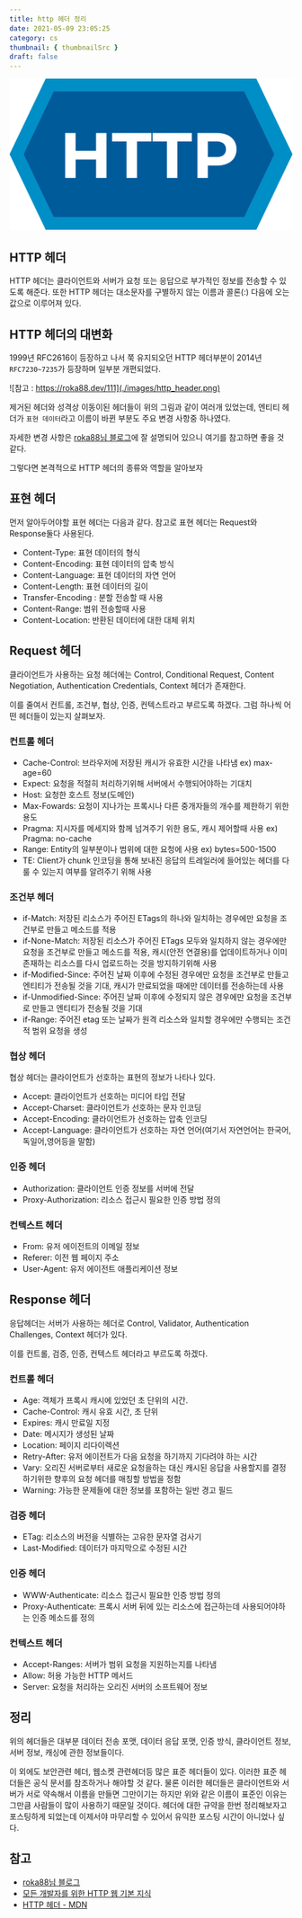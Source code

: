```yaml
---
title: http 헤더 정리
date: 2021-05-09 23:05:25
category: cs
thumbnail: { thumbnailSrc }
draft: false
---
```


![http](./images/http.png)

## HTTP 헤더

HTTP 헤더는 클라이언트와 서버가 요청 또는 응답으로 부가적인 정보를 전송할 수 있도록 해준다. 또한 HTTP 헤더는 대소문자를 구별하지 않는 이름과 콜론(:) 다음에 오는 값으로 이루어져 있다.

## HTTP 헤더의 대변화

1999년 RFC2616이 등장하고 나서 쭉 유지되오던 HTTP 헤더부분이 2014년 `RFC7230~7235`가 등장하며 일부분 개편되었다.

![참고 : https://roka88.dev/111](./images/http_header.png)

제거된 헤더와 성격상 이동이된 헤더들이 위의 그림과 같이 여러개 있었는데, 엔티티 헤더가 `표현 데이터`라고 이름이 바뀐 부분도 주요 변경 사항중 하나였다.

자세한 변경 사항은 [roka88님 블로그](https://roka88.dev/111)에 잘 설명되어 있으니 여기를 참고하면 좋을 것 같다.

그렇다면 본격적으로 HTTP 헤더의 종류와 역할을 알아보자

## 표현 헤더

먼저 알아두어야할 표현 헤더는 다음과 같다. 참고로 표현 헤더는 Request와 Response둘다 사용된다.

- Content-Type: 표현 데이터의 형식
- Content-Encoding: 표현 데이터의 압축 방식
- Content-Language: 표현 데이터의 자연 언어
- Content-Length: 표현 데이터의 길이
- Transfer-Encoding : 분할 전송할 때 사용
- Content-Range: 범위 전송할때 사용
- Content-Location: 반환된 데이터에 대한 대체 위치

## Request 헤더

클라이언트가 사용하는 요청 헤더에는 Control, Conditional Request, Content Negotiation, Authentication Credentials, Context 헤더가 존재한다.

이를 줄여서 컨트롤, 조건부, 협상, 인증, 컨텍스트라고 부르도록 하겠다. 그럼 하나씩 어떤 헤더들이 있는지 살펴보자.

### 컨트롤 헤더

- Cache-Control: 브라우저에 저장된 캐시가 유효한 시간을 나타냄 ex) max-age=60
- Expect: 요청을 적절히 처리하기위해 서버에서 수행되어야하는 기대치
- Host: 요청한 호스트 정보(도메인)
- Max-Fowards: 요청이 지나가는 프록시나 다른 중개자들의 개수를 제한하기 위한 용도
- Pragma: 지시자를 메세지와 함께 넘겨주기 위한 용도, 캐시 제어할때 사용 ex) Pragma: no-cache
- Range: Entity의 일부분이나 범위에 대한 요청에 사용 ex) bytes=500-1500
- TE: Client가 chunk 인코딩을 통해 보내진 응답의 트레일러에 들어있는 헤더를 다룰 수 있는지 여부를 알려주기 위해 사용

### 조건부 헤더

- if-Match: 저장된 리소스가 주어진 ETags의 하나와 일치하는 경우에만 요청을 조건부로 만들고 메소드를 적용
- if-None-Match: 저장된 리소스가 주어진 ETags 모두와 일치하지 않는 경우에만 요청을 조건부로 만들고 메소드를 적용, 캐시(안전 연결용)를 업데이트하거나 이미 존재하는 리소스를 다시 업로드하는 것을 방지하기위해 사용
- if-Modified-Since: 주어진 날짜 이후에 수정된 경우에만 요청을 조건부로 만들고 엔티티가 전송될 것을 기대, 캐시가 만료되었을 때에만 데이터를 전송하는데 사용
- if-Unmodified-Since: 주어진 날짜 이후에 수정되지 않은 경우에만 요청을 조건부로 만들고 엔티티가 전송될 것을 기대
- if-Range: 주어진 etag 또는 날짜가 원격 리소스와 일치할 경우에만 수행되는 조건적 범위 요청을 생성

### 협상 헤더

협상 헤더는 클라이언트가 선호하는 표현의 정보가 나타나 있다.

- Accept: 클라이언트가 선호하는 미디어 타입 전달
- Accept-Charset: 클라이언트가 선호하는 문자 인코딩
- Accept-Encoding: 클라이언트가 선호하는 압축 인코딩
- Accept-Language: 클라이언트가 선호하는 자연 언어(여기서 자연언어는 한국어, 독일어,영어등을 말함)

### 인증 헤더

- Authorization: 클라이언트 인증 정보를 서버에 전달
- Proxy-Authorization: 리소스 접근시 필요한 인증 방법 정의

### 컨텍스트 헤더

- From: 유저 에이전트의 이메일 정보
- Referer: 이전 웹 페이지 주소
- User-Agent: 유저 에이전트 애플리케이션 정보

## Response 헤더

응답헤더는 서버가 사용하는 헤더로 Control, Validator, Authentication Challenges, Context 헤더가 있다.

이를 컨트롤, 검증, 인증, 컨텍스트 헤더라고 부르도록 하겠다.

### 컨트롤 헤더

- Age: 객체가 프록시 캐시에 있었던 초 단위의 시간.
- Cache-Control: 캐시 유효 시간, 초 단위
- Expires: 캐시 만료일 지정
- Date: 메시지가 생성된 날짜
- Location: 페이지 리다이렉션
- Retry-After: 유저 에이전트가 다음 요청을 하기까지 기다려야 하는 시간
- Vary: 오리진 서버로부터 새로운 요청을하는 대신 캐시된 응답을 사용할지를 결정하기위한 향후의 요청 헤더를 매칭할 방법을 정함
- Warning: 가능한 문제들에 대한 정보를 포함하는 일반 경고 필드

### 검증 헤더

- ETag: 리소스의 버전을 식별하는 고유한 문자열 검사기
- Last-Modified: 데이터가 마지막으로 수정된 시간

### 인증 헤더

- WWW-Authenticate: 리소스 접근시 필요한 인증 방법 정의
- Proxy-Authenticate: 프록시 서버 뒤에 있는 리소스에 접근하는데 사용되어야하는 인증 메소드를 정의

### 컨텍스트 헤더

- Accept-Ranges: 서버가 범위 요청을 지원하는지를 나타냄
- Allow: 허용 가능한 HTTP 메서드
- Server: 요청을 처리하는 오리진 서버의 소프트웨어 정보

## 정리

위의 헤더들은 대부분 데이터 전송 포맷, 데이터 응답 포맷, 인증 방식, 클라이언트 정보, 서버 정보, 캐싱에 관한 정보들이다.

이 외에도 보안관련 헤더, 웹소켓 관련헤더등 많은 표준 헤더들이 있다. 이러한 표준 헤더들은 공식 문서를 참조하거나 해야할 것 같다. 물론 이러한 헤더들은 클라이언트와 서버가 서로 약속해서 이름을 만들면 그만이기는 하지만 위와 같은 이름이 표준인 이유는 그만큼 사람들이 많이 사용하기 때문일 것이다. 헤더에 대한 규약을 한번 정리해보자고 포스팅하게 되었는데 이제서야 마무리할 수 있어서 유익한 포스팅 시간이 아니었나 싶다.

## 참고

- [roka88님 블로그](https://roka88.dev/111)
- [모든 개발자를 위한 HTTP 웹 기본 지식](https://www.inflearn.com/course/http-%EC%9B%B9-%EB%84%A4%ED%8A%B8%EC%9B%8C%ED%81%AC/dashboard)
- [HTTP 헤더 - MDN](https://developer.mozilla.org/ko/docs/Web/HTTP/Headers)

